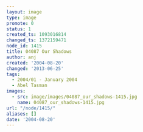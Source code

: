 ```yaml
---
layout: image
type: image
promote: 0
status: 1
created_ts: 1093016814
changed_ts: 1372159471
node_id: 1415
title: 04087 Our Shadows
author: anj
created: '2004-08-20'
changed: '2013-06-25'
tags:
  - 2004/01 - January 2004
  - Abel Tasman
images:
  - src: image/images/04087_our_shadows-1415.jpg
    name: 04087_our_shadows-1415.jpg
url: "/node/1415/"
aliases: []
date: '2004-08-20'
---
```


